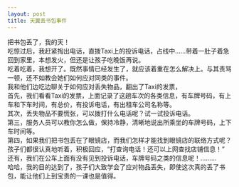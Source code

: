 ```yaml
---
layout: post
title: 天翼丢书包事件
---
```


<p>把书包丢了，我的天！<br />
吃惊过后，我赶紧掏出电话，直拨Taxi上的投诉电话，占线中……带着一肚子着急回到家里，本想发火，但还是让孩子吃晚饭再说。<br />
吃着吃着，我想开了。既然事情已经发生了，就应该着重在怎么解决上。与其责骂一顿，还不如教会她们如何应对同类的事件。<br />
我和他们边吃边聊关于如何应对丢失物品，翻出了Taxi的发票，<br />
首先，我们看看Taxi的发票，上面记录了这趟车次的各类信息，有车牌号码，有上车和下车时间，有总价，有投诉电话，有出租车公司名称等。<br />
其次，丢失物品不要慌张，可以拨打什么电话呢？试一试投诉电话。<br />
第三，服务人员可以教你怎么做，保持冷静，清晰地说出所乘坐的车牌号码，上下车时间等。<br />
第四，如果我们把书包丢在了眼镜店，而我们怎样才能找到眼镜店的联络方式呢？<br />
孩子们都很认真地听着，积极回应，“打查询电话！还可以上网查找店铺信息！”<br />
还有，我们在公车上面有没有见到投诉电话，车牌号码之类的信息呢！………<br />
哈哈，我的目的达到了，孩子们大致学会了应对物品丢失，即使这次真的丢了书包，能让他们上到宝贵的一课也是值得。</p>

